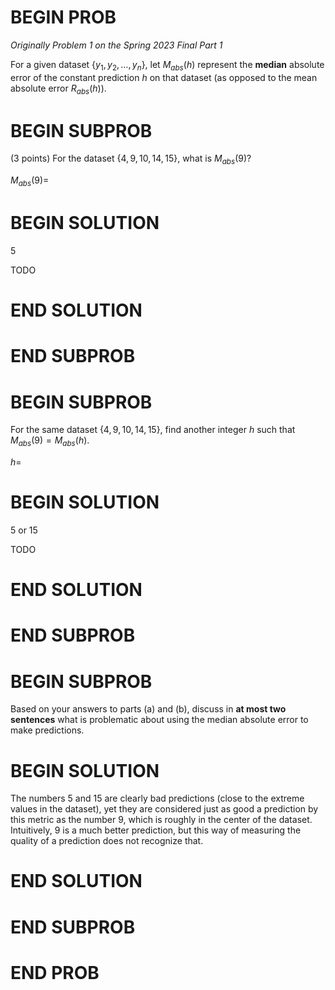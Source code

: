 # BEGIN PROB

<i>Originally Problem 1 on the Spring 2023 Final Part 1</i>

For a given dataset $\{y_1, y_2, \dots, y_n\}$, let
$M_{abs}(h)$ represent the **median** absolute error of the constant
prediction $h$ on that dataset (as opposed to the mean absolute error
$R_{abs}(h)$).

# BEGIN SUBPROB

(3 points) For the dataset $\{4, 9, 10, 14, 15\}$, what is $M_{abs}(9)$?

$M_{abs}(9) =$

# BEGIN SOLUTION

$5$

TODO

# END SOLUTION

# END SUBPROB

# BEGIN SUBPROB

For the same dataset $\{4, 9, 10, 14, 15\}$, find another
integer $h$ such that $M_{abs}(9) = M_{abs}(h)$.

$h =$

# BEGIN SOLUTION

$5$ or $15$

TODO

# END SOLUTION

# END SUBPROB

# BEGIN SUBPROB

Based on your answers to parts (a) and (b), discuss in **at
most two sentences** what is problematic about using the median absolute
error to make predictions.

# BEGIN SOLUTION

The numbers 5 and 15 are clearly bad predictions (close to the
extreme values in the dataset), yet they are considered just as good a
prediction by this metric as the number 9, which is roughly in the
center of the dataset. Intuitively, 9 is a much better prediction, but
this way of measuring the quality of a prediction does not recognize
that.

# END SOLUTION

# END SUBPROB

# END PROB